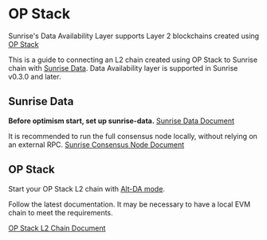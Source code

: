 # OP Stack

Sunrise's Data Availability Layer supports Layer 2 blockchains created using [OP Stack](https://github.com/ethereum-optimism/optimism)

This is a guide to connecting an L2 chain created using OP Stack to Sunrise chain with [Sunrise Data](https://github.com/sunriselayer/sunrise-data). Data Availability layer is supported in Sunrise v0.3.0 and later.

## Sunrise Data

**Before optimism start, set up sunrise-data.** [Sunrise Data Document](sunrise-data.md)

It is recommended to run the full consensus node locally, without relying on an external RPC. [Sunrise Consensus Node Document](../../../run-a-sunrise-node/types/consensus/)

## OP Stack

Start your OP Stack L2 chain with [Alt-DA mode](https://docs.optimism.io/operators/chain-operators/features/alt-da-mode).

Follow the latest documentation. It may be necessary to have a local EVM chain to meet the requirements.

[OP Stack L2 Chain Document](op-stack.md)
